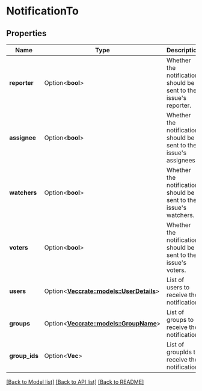 # NotificationTo

## Properties

Name | Type | Description | Notes
------------ | ------------- | ------------- | -------------
**reporter** | Option<**bool**> | Whether the notification should be sent to the issue's reporter. | [optional]
**assignee** | Option<**bool**> | Whether the notification should be sent to the issue's assignees. | [optional]
**watchers** | Option<**bool**> | Whether the notification should be sent to the issue's watchers. | [optional]
**voters** | Option<**bool**> | Whether the notification should be sent to the issue's voters. | [optional]
**users** | Option<[**Vec<crate::models::UserDetails>**](UserDetails.md)> | List of users to receive the notification. | [optional]
**groups** | Option<[**Vec<crate::models::GroupName>**](GroupName.md)> | List of groups to receive the notification. | [optional]
**group_ids** | Option<**Vec<String>**> | List of groupIds to receive the notification. | [optional]

[[Back to Model list]](../README.md#documentation-for-models) [[Back to API list]](../README.md#documentation-for-api-endpoints) [[Back to README]](../README.md)


